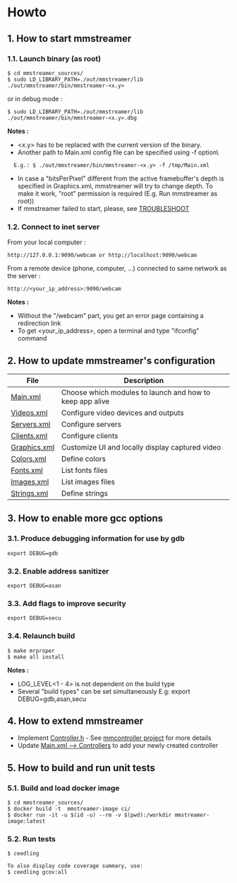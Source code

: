 # Howto

## 1. How to start mmstreamer

### 1.1. Launch binary (as root)
```
$ cd mmstreamer_sources/
$ sudo LD_LIBRARY_PATH=./out/mmstreamer/lib ./out/mmstreamer/bin/mmstreamer-<x.y>
```
or in debug mode :
```
$ sudo LD_LIBRARY_PATH=./out/mmstreamer/lib ./out/mmstreamer/bin/mmstreamer-<x.y>.dbg
```

**Notes :**
- <x.y> has to be replaced with the current version of the binary.
- Another path to Main.xml config file can be specified using -f option\
```
  E.g.: $ ./out/mmstreamer/bin/mmstreamer-<x.y> -f /tmp/Main.xml
```
- In case a "bitsPerPixel" different from the active framebuffer's depth is specified in
  Graphics.xml, mmstreamer will try to change depth. To make it work, "root" permission
  is required (E.g. Run mmstreamer as root))
- If mmstreamer failed to start, please, see [TROUBLESHOOT](TROUBLESHOOT.md)

### 1.2. Connect to inet server

From your local computer :
```
http://127.0.0.1:9090/webcam or http://localhost:9090/webcam
```
From a remote device (phone, computer, ...) connected to same network as the server :
```
http://<your_ip_address>:9090/webcam
```

**Notes :**
- Without the "/webcam" part, you get an error page containing a redirection link
- To get <your_ip_address>, open a terminal and type "ifconfig" command

## 2. How to update mmstreamer's configuration

| File | Description |
| --- | --- |
| [Main.xml](../res/drawer2/Main.xml) | Choose which modules to launch and how to keep app alive |
| [Videos.xml](../res/drawer2/configs/Videos.xml) | Configure video devices and outputs |
| [Servers.xml](../res/drawer2/configs/Servers.xml) | Configure servers |
| [Clients.xml](../res/drawer2/configs/Clients.xml) | Configure clients |
| [Graphics.xml](../res/drawer2/configs/Graphics.xml) | Customize UI and locally display captured video |
| [Colors.xml](../res/drawer2/common/Colors.xml) | Define colors |
| [Fonts.xml](../res/drawer2/common/Fonts.xml) | List fonts files |
| [Images.xml](../res/drawer2/common/Images.xml) | List images files |
| [Strings.xml](../res/drawer2/common/Strings.xml) | Define strings |

## 3. How to enable more gcc options

### 3.1. Produce debugging information for use by gdb
```
export DEBUG=gdb
```

### 3.2. Enable address sanitizer
```
export DEBUG=asan
```

### 3.3. Add flags to improve security
```
export DEBUG=secu
```

### 3.4. Relaunch build
```
$ make mrproper
$ make all install
```

**Notes :**
- LOG_LEVEL<1 - 4> is not dependent on the build type
- Several "build types" can be set simultaneously
  E.g: export DEBUG=gdb,asan,secu


## 4. How to extend mmstreamer
- Implement [Controller.h](../inc/export/Controller.h) - See [mmcontroller project](https://github.com/BoubacarDiene/mmcontroller) for more details
- Update [Main.xml --> Controllers](../res/drawer2/Main.xml) to add your newly created controller

## 5. How to build and run unit tests

### 5.1. Build and load docker image
```
$ cd mmstreamer_sources/
$ docker build -t  mmstreamer-image ci/
$ docker run -it -u $(id -u) --rm -v $(pwd):/workdir mmstreamer-image:latest
```

### 5.2. Run tests
```
$ ceedling

To also display code coverage summary, use:
$ ceedling gcov:all
```

